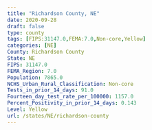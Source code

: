 ```yaml
---
title: "Richardson County, NE"
date: 2020-09-28
draft: false
type: county
tags: [FIPS:31147.0,FEMA:7.0,Non-core,Yellow]
categories: [NE]
County: Richardson County
State: NE
FIPS: 31147.0
FEMA_Region: 7.0
Population: 7865.0
NCHS_Urban_Rural_Classification: Non-core
Tests_in_prior_14_days: 91.0
Fourteen_day_test_rate_per_100000: 1157.0
Percent_Positivity_in_prior_14_days: 0.143
Level: Yellow
url: /states/NE/richardson-county
---
```



